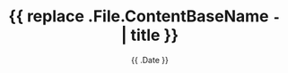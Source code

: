 ---
date: '{{ .Date }}'
draft: true
title: '{{ replace .File.ContentBaseName `-` ` ` | title }}'
archetype: "blog"
---